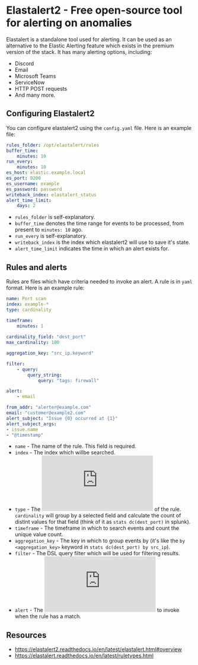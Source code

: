 # Elastalert2 - Free open-source tool for alerting on anomalies

Elastalert is a standalone tool used for alerting. It can be used as an alternative to the Elastic Alerting feature which exists in the premium version of the stack. It has many alerting options, including:

- Discord
- Email
- Microsoft Teams
- ServiceNow
- HTTP POST requests
- And many more.



## Configuring Elastalert2

You can configure elastalert2 using the `config.yaml` file. Here is an example file:

```yaml
rules_folder: /opt/elastalert/rules
buffer_time:
    minutes: 10
run_every:
    minutes: 10
es_host: elastic.example.local
es_port: 9200
es_username: example
es_password: password
writeback_index: elastalert_status
alert_time_limit:
    days: 2
```

- `rules_folder` is self-explanatory.
- `buffer_time` denotes the time range for events to be processed, from present to `minutes: 10` ago.
- `run_every` is self-explanatory.
- `writeback_index` is the index which elastalert2 will use to save it's state.
- `alert_time_limit` indicates the time in which an alert exists for.

## Rules and alerts

Rules are files which have criteria needed to invoke an alert. A rule is in `yaml` format. Here is an example rule:

```yaml
name: Port scan
index: example-*
type: cardinality

timeframe:
    minutes: 1
    
cardinality_field: "dest_port"
max_cardinality: 100

aggregation_key: "src_ip.keyword"

filter:
    - query:
        query_string:
            query: "tags: firewall"

alert: 
    - email

from_addr: "alerter@example.com"
email: "customer@example2.com"
alert_subject: "Issue {0} occurred at {1}"
alert_subject_args:
- issue.name
- "@timestamp"
```

- `name` - The name of the rule. This field is required.
- `index` - The index which willbe searched.
- `type` - The ![type](https://elastalert.readthedocs.io/en/latest/ruletypes.html#rule-types) of the rule. `cardinality` will group by a selected field and calculate the count of distint values for that field (think of it as `stats dc(dest_port)` in splunk).
- `timeframe` - The timeframe in which to search events and count the unique value count.
- `aggregation_key` - The key in which to group events by (it's like the `by <aggregation_key>` keyword in `stats dc(dest_port) by src_ip`).
- `filter` - The DSL query filter which will be used for filtering results.
- `alert` - The ![alerter type](https://elastalert.readthedocs.io/en/latest/ruletypes.html#alerts) to invoke when the rule has a match.

## Resources

- https://elastalert2.readthedocs.io/en/latest/elastalert.html#overview
- https://elastalert.readthedocs.io/en/latest/ruletypes.html
